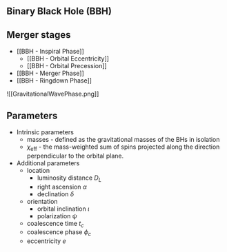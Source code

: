 ## Binary Black Hole (BBH)

## Merger stages

- [[BBH - Inspiral Phase]]
	- [[BBH - Orbital Eccentricity]]
	- [[BBH - Orbital Precession]]
- [[BBH - Merger Phase]]
- [[BBH - Ringdown Phase]]

![[GravitationalWavePhase.png]]

## Parameters

- Intrinsic parameters
	- masses - defined as the gravitational masses of the BHs in isolation
	- $\chi_{\text {eff}}$ - the mass-weighted sum of spins projected along the direction perpendicular to the orbital plane.
- Additional parameters
	- location
		- luminosity distance $D_{L}$
		- right ascension $\alpha$
		- declination $\delta$
	- orientation
		- orbital inclination $\iota$
		-  polarization $\psi$
	-  coalescence time $t_{c}$
	-  coalescence phase $\phi_{c}$
	-  eccentricity $e$

